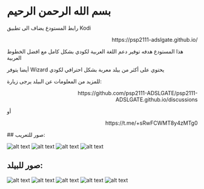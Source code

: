 # بسم الله الرحمن الرحيم
رابط المستودع يضاف الى تطبيق Kodi
<p align="right">
https://psp2111-adslgate.github.io/
</p>

هذا المستودع هدفه توفير دعم اللغة العربية لكودي بشكل كامل مع افضل الخطوط العربية

أيضا يتوفر Wizard يحتوي على أكثر من بيلد معربة بشكل احترافي لكودي

للمزيد من المعلومات عن البيلد يرجى زيارة:
<p align="right">
https://github.com/psp2111-ADSLGATE/psp2111-ADSLGATE.github.io/discussions
</p>

أو
<p align="right">
https://t.me/+sRwFCWMT8y4zMTg0
</p>
## صور للتعريب:

![alt text](https://i.imgur.com/snqELuC.png)
![alt text](https://i.imgur.com/rteid9R.png)
![alt text](https://i.imgur.com/o1Edv2G.png)
![alt text](https://i.imgur.com/KoK4asf.png)




## صور للبيلد:


![alt text](https://i.imgur.com/NqlQRIt.png)
![alt text](https://i.imgur.com/mHXlHk9.png)
![alt text](https://i.imgur.com/u1DXcbR.png)
![alt text](https://i.imgur.com/WDwRRKM.png)
![alt text](https://i.imgur.com/VD7tIBU.png)
